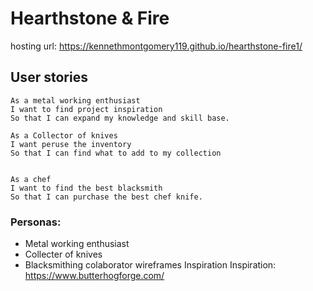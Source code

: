 # Hearthstone & Fire

hosting url: https://kennethmontgomery119.github.io/hearthstone-fire1/

## User stories


```
As a metal working enthusiast 
I want to find project inspiration
So that I can expand my knowledge and skill base.

As a Collector of knives
I want peruse the inventory 
So that I can find what to add to my collection


As a chef
I want to find the best blacksmith 
So that I can purchase the best chef knife.

```

### Personas:

- Metal working enthusiast
- Collecter of knives
- Blacksmithing colaborator
wireframes
Inspiration
Inspiration: https://www.butterhogforge.com/